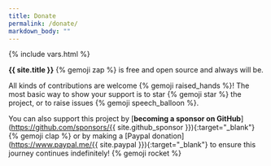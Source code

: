 ```yaml
---
title: Donate
permalink: /donate/
markdown_body: ""
---
```

{% include vars.html %}

**{{ site.title }}** {% gemoji zap %} is free and open source and always will be.

All kinds of contributions are welcome {% gemoji raised_hands %}! The most basic way to show your support is to star {% gemoji star %} the project, or to raise issues {% gemoji speech_balloon %}.

You can also support this project by [**becoming a sponsor on GitHub**](https://github.com/sponsors/{{ site.github_sponsor }}){:target="_blank"} {% gemoji clap %} or by making a [Paypal donation](https://www.paypal.me/{{ site.paypal }}){:target="_blank"} to ensure this journey continues indefinitely! {% gemoji rocket %}
